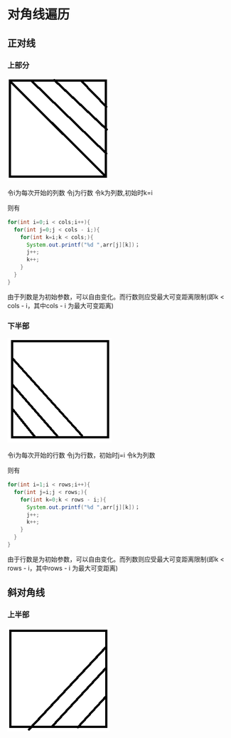 # 对角线遍历

## 正对线

### 上部分

![如图所示](/对角线遍历/正对角线上半部.png)

令i为每次开始的列数
令j为行数
令k为列数,初始时k=i

则有

```Java
for(int i=0;i < cols;i++){
  for(int j=0;j < cols - i;){
    for(int k=i;k < cols;){
      System.out.printf("%d ",arr[j][k])；
      j++;
      k++;
    }
  }
}
```

由于列数是为初始参数，可以自由变化。而行数则应受最大可变距离限制(即k < cols - i，其中cols - i 为最大可变距离)

### 下半部

![如图所示](/对角线遍历/正对角线下半部.png)

令i为每次开始的行数
令j为行数，初始时j=i
令k为列数

则有
```Java
for(int i=1;i < rows;i++){
  for(int j=i;j < rows;){
    for(int k=0;k < rows - i;){
      System.out.printf("%d ",arr[j][k])；
      j++;
      k++;
    }
  }
}
```
由于行数是为初始参数，可以自由变化。而列数则应受最大可变距离限制(即k < rows - i，其中rows - i 为最大可变距离)

## 斜对角线

### 上半部

![如图所示](/对角线遍历/斜对角线下半部.png)
